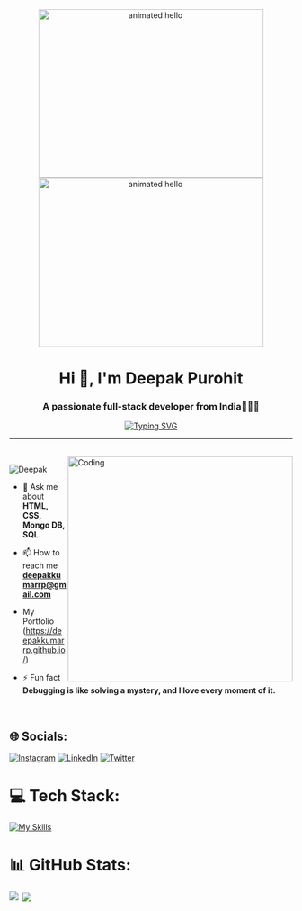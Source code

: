 <div align="center">
  <img src="https://github.com/Anmol-Baranwal/Cool-GIFs-For-GitHub/assets/74038190/9be4d344-6782-461a-b5a6-32a07bf7b34e" width="400" height="300" alt="animated hello">
  <img src="https://user-images.githubusercontent.com/74038190/212750155-3ceddfbd-19d3-40a3-87af-8d329c8323c4.gif" width="400" height="300" alt="animated hello">
</div>


<h1 align="center">Hi 👋, I'm Deepak Purohit</h1>
<h3 align="center">A passionate full-stack developer from India👨🏻‍💻</h3>

[<div align="center">![Typing SVG](https://readme-typing-svg.demolab.com?font=Fira+Code&weight=800&pause=500&color=00ffff&background=B3FFE500&center=true&random=false&width=435&lines=1500%2B+Hours+of+Coding+Experience+⚡️;500%2B+DSA+Questions+Solved+💡)</div>](https://git.io/typing-svg)
<hr>

<br />
<img align="right" alt="Coding" width="400" src="https://i.pinimg.com/originals/81/17/8b/81178b47a8598f0c81c4799f2cdd4057.gif">
<p align="left"> <img src="https://komarev.com/ghpvc/?username=Deepakkumarrp&label=Profile%20views&color=0e75b6&style=flat" alt="Deepak" /> </p>

- 💬 Ask me about **HTML, CSS, Mongo DB, SQL.**

- 📫 How to reach me **deepakkumarrp@gmail.com**
 
- My Portfolio (https://deepakkumarrp.github.io/)

- ⚡ Fun fact **Debugging is like solving a mystery, and I love every moment of it.**

<br />

## 🌐 Socials:
[![Instagram](https://img.shields.io/badge/Instagram-%23E4405F.svg?logo=Instagram&logoColor=white)](https://www.instagram.com/deepakkumarrp) 
[![LinkedIn](https://img.shields.io/badge/LinkedIn-%230077B5.svg?logo=linkedin&logoColor=white)](https://www.linkedin.com/in/deepak-purohit786/) 
[![Twitter](https://img.shields.io/badge/Twitter-%23FF0000.svg?logo=Twitter&logoColor=white)](https://twitter.com/Deepakkumarrp_) 

# 💻 Tech Stack:
[![My Skills](https://skillicons.dev/icons?i=html,css,js,react,ts,vite,java,materialui,bootstrap,nodejs,expressjs,mongodb,mysql,redis,github,git,postman,netlify,vercel&theme=light)](https://deepakkumarrp.github.io/)
# 📊 GitHub Stats:



<p><img align="left" src="https://github-readme-streak-stats.herokuapp.com?user=Deepakkumarrp&theme=transparent" /></p>

<p>&nbsp;<img align="center" src="https://github-readme-stats.vercel.app/api?username=Deepakkumarrp&show_icons=true&hide_border=true&&theme=transparent"/></p>

